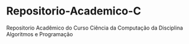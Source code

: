 # Repositorio-Academico-C
Repositorio Acadêmico do Curso Ciência da Computação da Disciplina Algoritmos e Programação
